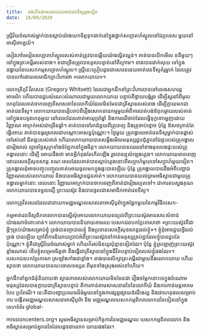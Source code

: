```yaml
---
title:  ចង់កើតជាសេវេនដេយអាត់វេនទីស្ទម្តងទៀត
date:  18/09/2020
---
```


ស្ត្រីវ័យចំណាស់ម្នាក់បានស្តាប់យ៉ាងយកចិត្តទុកដាក់នៅក្នុងថ្នាក់សប្បាតហ៍ស្គូលនៅឯប្រទេស មួយនៅអាស៊ីអាគ្នេយ៍។

សៀវភៅមេរៀនសប្បាតហ៍ស្គូលរបស់គាត់ត្រូវបានឆ្លើយយ៉ាងល្អិតល្អន់។ គាត់បានបើកមើល ខនីមួយៗនៅក្នុងព្រះគម្ពីររបស់នាង។ ខជាច្រើនត្រូវបានគូសបន្ទាត់នៅពីក្រោម។ នាងបានដាក់លុយ ទៅក្នុងដង្វាយនៃបេសកកម្មសប្បាតហ៍ស្គូល។ ស្ត្រីនេះប្រៀបដូចជាសេវេនដេយអាត់វេនទីស្ទគំរូម្នាក់ ដែលត្រូវបានហៅដោយសមាជិកព្រះវិហារថា «លោកយាយ»។

លោកគ្រីកូរី វីតសេដ (Gregory Whitsett) ដែលជាអ្នកដឹកនាំព្រះវិហារបានទៅលេងសហរដ្ឋ អាមេរិក ហើយបានជួបសំណេះសំណាលជាមួយលោកយាយ បន្ទាប់ពីថ្វាយបង្គំរួច ដើម្បីសួរនាំពីមូលហេតុដែលគាត់ចាកចេញពីសាសនានៃលោកីយ៍ដែលមិនមែនជាគ្រីស្ទានរបស់នាង ដើម្បីក្លាយមកជា អាត់វេនទីស្ទ។ លោកយាយបានរៀបរាប់ពីរឿងសោកនាដកម្មមួយអំពីការបាត់បង់ឪពុកម្តាយរបស់គាត់ នៅក្នុងឧបទ្ទវហេតុមួយ នៅពេលដែលគាត់អាយុប្រាំឆ្នាំ និងការឈឺចាប់ដែលធ្វើទុក្ខទោម្នេញដោយវិញ្ញាណ អាក្រក់អស់ជាច្រើនឆ្នាំ។ គាត់បានទៅរកជំនួយពីគ្រូពេទ្យ និងគ្រូចាប់ខ្មោច ប៉ុន្តែ ឱសថគ្រាន់តែធ្វើអោយ គាត់បានធូរស្រាលជាបណ្តោះអាសន្នប៉ុណ្ណោះ។ ថ្ងៃមួយ គ្រូគង្វាលអាត់វេនទីស្ទម្នាក់បានផ្លាស់ទៅរស់នៅ ជិតផ្ទះរបស់គាត់ ហើយលោកយាយបានសម្លឹងមើលមនុស្សជួបជុំគ្នានៅឯផ្ទះរបស់គ្រូគង្វាលជារៀងរាល់ ល្ងាចថ្ងៃសុក្រទាំងចំឡែកនៅក្នុងចិត្ត។ លោកយាយបានឈរនៅខាងមុខរបងផ្ទះរបស់គ្រូគង្វាលនោះ ដើម្បី អោយដឹងថា មានអ្វីកំពុងតែកើតឡើង រួចបានឮសំឡេងភ្លេង។ លោកយាយមានពេញដោយសេចក្តីសុខសាន្ត ខណៈពេលដែលគាត់បានស្តាប់ភ្លេងនោះពីសប្តាហ៍មួយទៅសប្តាហ៍មួយទៀត។ គ្រូគង្វាលពុំអាចបញ្ចុះបញ្ចូលគាត់អោយចូលមកក្នុងផ្ទះបានឡើយ ប៉ុន្តែ គ្រូគង្វាលបានដឹងអំពីបញ្ហាឯវិញ្ញាណរបស់លោកយាយ និងបានអធិស្ឋានជូនគាត់។ លោកយាយបានយល់ព្រមអធិស្ឋានជាមួយគ្រូគង្វាលម្នាក់នោះ ពេលនោះ វិញ្ញាណអាក្រក់បានចាកចេញពីគាត់ជារៀងរហូតទៅ។ ជាការតបស្នងគុណ លោកយាយបានទទួលជឿ ព្រះយេស៊ូវ និងបានចូលជាសមាជិកអាត់វេនទីស្ទ។

លោកគ្រូវីតសេដដែលជានាយកមជ្ឈមណ្ឌលសាសនាអាស៊ីបូព៌ាក្នុងផ្នែកមួយនៃកម្មវិធីបេសក-

កម្មអាត់វេនទីស្ទពិភពលោកបានស្នើសុំអោយលោកយាយពន្យល់ពីព្រះយេស៊ូវមានសារៈសំខាន់យ៉ាងណាចំពោះគាត់។ លោកយាយបាននិយាយតាមរយៈបេសកជនបកប្រែភាសាថា «ព្រះយេស៊ូវគឺជាអ្វីៗគ្រប់យ៉ាងសម្រាប់ខ្ញុំ ទ្រង់បានព្យាបាលខ្ញុំ និងប្រទានសេចក្តីសុខសាន្តដល់ខ្ញុំ»។ ខ្ញុំពុំអាចជួយអ្វីដល់ទ្រង់ បានឡើយ ក្រៅពីការនិយាយប្រាប់អំពីព្រះយេស៊ូវទៅកាន់មនុស្សគ្រប់គ្នាដែលខ្ញុំបានជួបតែប៉ុណ្ណោះ។ ខ្ញុំគឺជាស្ត្រីវ័យចំណាស់ម្នាក់ ហើយក៏រស់មិនយូរប៉ុន្មានទៀតដែរ។ ប៉ុន្តែ ខ្ញុំស្រឡាញ់ព្រះយេស៊ូវខ្លាំងណាស់ ទើបខ្ញុំសម្រេចចិត្តថា នឹងធ្វើជាគ្រីស្ទាននៅក្នុងជីវិតបន្ទាប់ទៀតរបស់ខ្ញុំផងដែរ»។ បេសកជនបកប្រែភាសា ស្រឡាំងកាំងជាខ្លាំង។ នាងបានសិក្សាព្រះគម្ពីរជាមួយនឹងលោកយាយ ហើយស្មានថា លោកយាយបានលះចោលទស្សនៈពីមុនទាំងស្រុងអស់ទៅហើយ។

អ្នកដឹកនាំពួកជំនុំនិយាយថា ស្ថានភាពរបស់លោកយាយមិនមែនជា រឿងចម្លែកនោះទេក្នុងចំណោមមនុស្សដែលបានក្លាយជាគ្រីស្ទានបន្ទាប់ ពីការកាន់តាមសាសនាដទៃនៃលោកីយ៍ និងការកាន់មន្តអាគមបែប ប្រពៃណី។ នេះគឺជាបញ្ហាប្រឈមដ៏ធំមួយនៅក្នុងការផ្សព្វផ្សាយដំណឹងល្អ និងជាហេតុផលសម្រាប់ការ បង្កើតមជ្ឈមណ្ឌលសាសនាអាស៊ីបូព៌ា និង មជ្ឈមណ្ឌលបេសកកម្មពិភពលោកដទៃទៀតនៅក្នុងគេហទំព័រ global-

missioncenters.org។ សូមអធិស្ឋានសម្រាប់កិច្ចការនៃមជ្ឈមណ្ឌល បេសកកម្មពិភពលោក និងអធិស្ឋានសម្រាប់អ្នកដទៃដែលដូចជាលោក យាយផងដែរ។